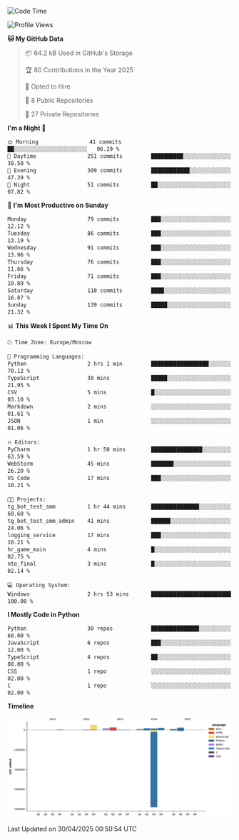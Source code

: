 <!--START_SECTION:waka-->
![Code Time](http://img.shields.io/badge/Code%20Time-661%20hrs%2056%20mins-blue)

![Profile Views](http://img.shields.io/badge/Profile%20Views-0-blue)

**🐱 My GitHub Data** 

> 📦 64.2 kB Used in GitHub's Storage 
 > 
> 🏆 80 Contributions in the Year 2025
 > 
> 💼 Opted to Hire
 > 
> 📜 8 Public Repositories 
 > 
> 🔑 27 Private Repositories 
 > 
**I'm a Night 🦉** 

```text
🌞 Morning                41 commits          ██░░░░░░░░░░░░░░░░░░░░░░░   06.29 % 
🌆 Daytime                251 commits         ██████████░░░░░░░░░░░░░░░   38.50 % 
🌃 Evening                309 commits         ████████████░░░░░░░░░░░░░   47.39 % 
🌙 Night                  51 commits          ██░░░░░░░░░░░░░░░░░░░░░░░   07.82 % 
```
📅 **I'm Most Productive on Sunday** 

```text
Monday                   79 commits          ███░░░░░░░░░░░░░░░░░░░░░░   12.12 % 
Tuesday                  86 commits          ███░░░░░░░░░░░░░░░░░░░░░░   13.19 % 
Wednesday                91 commits          ███░░░░░░░░░░░░░░░░░░░░░░   13.96 % 
Thursday                 76 commits          ███░░░░░░░░░░░░░░░░░░░░░░   11.66 % 
Friday                   71 commits          ███░░░░░░░░░░░░░░░░░░░░░░   10.89 % 
Saturday                 110 commits         ████░░░░░░░░░░░░░░░░░░░░░   16.87 % 
Sunday                   139 commits         █████░░░░░░░░░░░░░░░░░░░░   21.32 % 
```


📊 **This Week I Spent My Time On** 

```text
🕑︎ Time Zone: Europe/Moscow

💬 Programming Languages: 
Python                   2 hrs 1 min         ██████████████████░░░░░░░   70.12 % 
TypeScript               38 mins             █████░░░░░░░░░░░░░░░░░░░░   21.95 % 
CSV                      5 mins              █░░░░░░░░░░░░░░░░░░░░░░░░   03.10 % 
Markdown                 2 mins              ░░░░░░░░░░░░░░░░░░░░░░░░░   01.61 % 
JSON                     1 min               ░░░░░░░░░░░░░░░░░░░░░░░░░   01.06 % 

🔥 Editors: 
PyCharm                  1 hr 50 mins        ████████████████░░░░░░░░░   63.59 % 
WebStorm                 45 mins             ███████░░░░░░░░░░░░░░░░░░   26.20 % 
VS Code                  17 mins             ███░░░░░░░░░░░░░░░░░░░░░░   10.21 % 

🐱‍💻 Projects: 
tg_bot_test_smm          1 hr 44 mins        ███████████████░░░░░░░░░░   60.60 % 
tg_bot_test_smm_admin    41 mins             ██████░░░░░░░░░░░░░░░░░░░   24.06 % 
logging_service          17 mins             ███░░░░░░░░░░░░░░░░░░░░░░   10.21 % 
hr_game_main             4 mins              █░░░░░░░░░░░░░░░░░░░░░░░░   02.75 % 
nto_final                3 mins              █░░░░░░░░░░░░░░░░░░░░░░░░   02.14 % 

💻 Operating System: 
Windows                  2 hrs 53 mins       █████████████████████████   100.00 % 
```

**I Mostly Code in Python** 

```text
Python                   30 repos            ███████████████░░░░░░░░░░   60.00 % 
JavaScript               6 repos             ███░░░░░░░░░░░░░░░░░░░░░░   12.00 % 
TypeScript               4 repos             ██░░░░░░░░░░░░░░░░░░░░░░░   08.00 % 
CSS                      1 repo              ░░░░░░░░░░░░░░░░░░░░░░░░░   02.00 % 
C                        1 repo              ░░░░░░░░░░░░░░░░░░░░░░░░░   02.00 % 
```



**Timeline**

![Lines of Code chart](https://raw.githubusercontent.com/adlemx/adlemx/main/assets/bar_graph.png)


 Last Updated on 30/04/2025 00:50:54 UTC
<!--END_SECTION:waka-->
